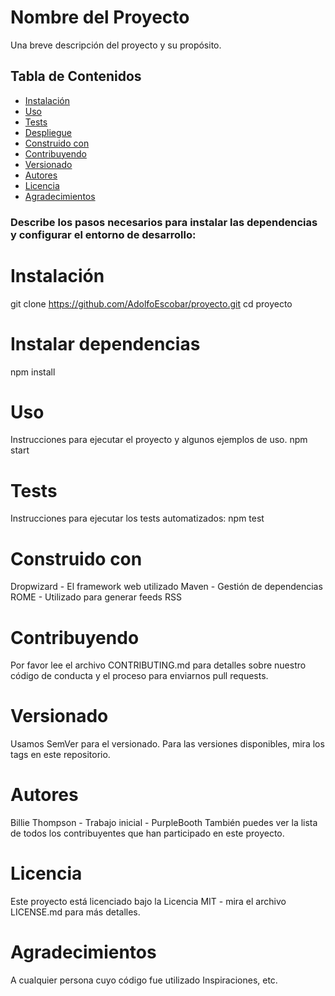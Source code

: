 # Nombre del Proyecto

Una breve descripción del proyecto y su propósito.

## Tabla de Contenidos

- [Instalación](#instalación)
- [Uso](#uso)
- [Tests](#tests)
- [Despliegue](#despliegue)
- [Construido con](#construido-con)
- [Contribuyendo](#contribuyendo)
- [Versionado](#versionado)
- [Autores](#autores)
- [Licencia](#licencia)
- [Agradecimientos](#agradecimientos)


### Describe los pasos necesarios para instalar las dependencias y configurar el entorno de desarrollo:

# Instalación
git clone https://github.com/AdolfoEscobar/proyecto.git
cd proyecto

# Instalar dependencias
npm install

# Uso
Instrucciones para ejecutar el proyecto y algunos ejemplos de uso.
npm start

# Tests
Instrucciones para ejecutar los tests automatizados:
npm test

# Construido con
Dropwizard - El framework web utilizado
Maven - Gestión de dependencias
ROME - Utilizado para generar feeds RSS

# Contribuyendo
Por favor lee el archivo CONTRIBUTING.md para detalles sobre nuestro código de conducta y el proceso para enviarnos pull requests.

# Versionado
Usamos SemVer para el versionado. Para las versiones disponibles, mira los tags en este repositorio.

# Autores
Billie Thompson - Trabajo inicial - PurpleBooth
También puedes ver la lista de todos los contribuyentes que han participado en este proyecto.

# Licencia
Este proyecto está licenciado bajo la Licencia MIT - mira el archivo LICENSE.md para más detalles.

# Agradecimientos
A cualquier persona cuyo código fue utilizado
Inspiraciones, etc.
